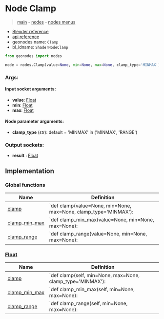# Node Clamp

> [main](../structure.md) - [nodes](nodes.md) - [nodes menus](nodes_menus.md)

- [Blender reference](https://docs.blender.org/manual/en/latest/modeling/geometry_nodes/utilities/clamp.html)
- [api reference](https://docs.blender.org/api/current/bpy.types.ShaderNodeClamp.html)
- geonodes name: `Clamp`
- bl_idname: `ShaderNodeClamp`

```python
from geonodes import nodes

node = nodes.Clamp(value=None, min=None, max=None, clamp_type='MINMAX')
```

### Args:

#### Input socket arguments:

- **value**: [Float](Float.md)
- **min**: [Float](Float.md)
- **max**: [Float](Float.md)

#### Node parameter arguments:

- **clamp_type** (str): default = 'MINMAX' in ('MINMAX', 'RANGE')

### Output sockets:

- **result** : [Float](Float.md)

## Implementation

### Global functions

| Name | Definition |
|------|------------|
 | [clamp](A.md#clamp) | `def clamp(value=None, min=None, max=None, clamp_type='MINMAX'): |
 | [clamp_min_max](A.md#clamp_min_max) | `def clamp_min_max(value=None, min=None, max=None): |
 | [clamp_range](A.md#clamp_range) | `def clamp_range(value=None, min=None, max=None): |

### [Float](Float.md)

| Name | Definition |
|------|------------|
 | [clamp](Float.md#clamp) | `def clamp(self, min=None, max=None, clamp_type='MINMAX'): |
 | [clamp_min_max](Float.md#clamp_min_max) | `def clamp_min_max(self, min=None, max=None): |
 | [clamp_range](Float.md#clamp_range) | `def clamp_range(self, min=None, max=None): |

